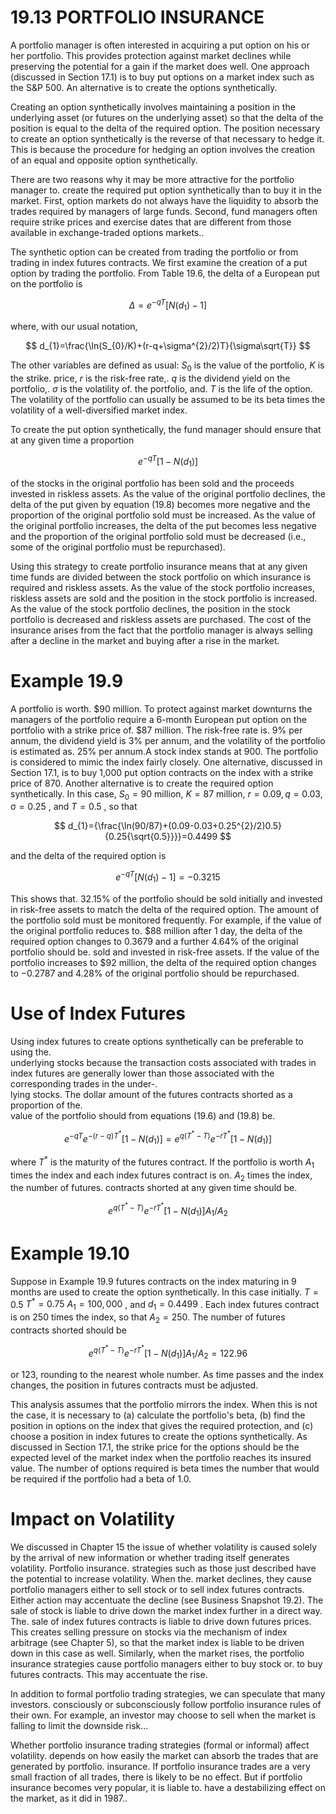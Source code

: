 # 19.13 PORTFOLIO INSURANCE  

A portfolio manager is often interested in acquiring a put option on his or her portfolio. This provides protection against market declines while preserving the potential for a gain if the market does well. One approach (discussed in Section 17.1) is to buy put options on a market index such as the S&P 500. An alternative is to create the options synthetically.  

Creating an option synthetically involves maintaining a position in the underlying asset (or futures on the underlying asset) so that the delta of the position is equal to the delta of the required option. The position necessary to create an option synthetically is the reverse of that necessary to hedge it. This is because the procedure for hedging an option involves the creation of an equal and opposite option synthetically.  

There are two reasons why it may be more attractive for the portfolio manager to. create the required put option synthetically than to buy it in the market. First, option markets do not always have the liquidity to absorb the trades required by managers of large funds. Second, fund managers often require strike prices and exercise dates that are different from those available in exchange-traded options markets..  

The synthetic option can be created from trading the portfolio or from trading in index futures contracts. We first examine the creation of a put option by trading the portfolio. From Table 19.6, the delta of a European put on the portfolio is  

$$
\Delta=e^{-q T}[N(d_{1})-1]
$$  

where, with our usual notation,  

$$
d_{1}=\frac{\ln(S_{0}/K)+(r-q+\sigma^{2}/2)T}{\sigma\sqrt{T}}
$$  

The other variables are defined as usual: $S_{0}$ is the value of the portfolio, $K$ is the strike. price, $r$ is the risk-free rate,. $q$ is the dividend yield on the portfolio,. $\sigma$ is the volatility of. the portfolio, and. $T$ is the life of the option. The volatility of the portfolio can usually be assumed to be its beta times the volatility of a well-diversified market index.  

To create the put option synthetically, the fund manager should ensure that at any given time a proportion  

$$
e^{-q T}[1-N(d_{1})]
$$  

of the stocks in the original portfolio has been sold and the proceeds invested in riskless assets. As the value of the original portfolio declines, the delta of the put given by equation (19.8) becomes more negative and the proportion of the original portfolio sold must be increased. As the value of the original portfolio increases, the delta of the put becomes less negative and the proportion of the original portfolio sold must be decreased (i.e., some of the original portfolio must be repurchased).  

Using this strategy to create portfolio insurance means that at any given time funds are divided between the stock portfolio on which insurance is required and riskless assets. As the value of the stock portfolio increases, riskless assets are sold and the position in the stock portfolio is increased. As the value of the stock portfolio declines, the position in the stock portfolio is decreased and riskless assets are purchased. The cost of the insurance arises from the fact that the portfolio manager is always selling after a decline in the market and buying after a rise in the market.  

# Example 19.9  

A portfolio is worth. $\$90$ million. To protect against market downturns the managers of the portfolio require a 6-month European put option on the portfolio with a strike price of. $\$87$ million. The risk-free rate is. $9\%$ per annum, the dividend yield is $3\%$ per annum, and the volatility of the portfolio is estimated as. $25\%$ per annum.A stock index stands at 900. The portfolio is considered to mimic the index fairly closely. One alternative, discussed in Section 17.1, is to buy 1,000 put option contracts on the index with a strike price of 870. Another alternative is to create the required option synthetically. In this case, $S_{0}=90$ million, $K=87$ million, $r=0.09,q=0.03,\upsigma=0.25$ , and $T=0.5$ , so that  

$$
d_{1}={\frac{\ln(90/87)+(0.09-0.03+0.25^{2}/2)0.5}{0.25{\sqrt{0.5}}}}=0.4499
$$  

and the delta of the required option is  

$$
e^{-q T}\left[N(d_{1})-1\right]=-0.3215
$$  

This shows that. $32.15\%$ of the portfolio should be sold initially and invested in risk-free assets to match the delta of the required option. The amount of the portfolio sold must be monitored frequently. For example, if the value of the original portfolio reduces to. $\$88$ million after 1 day, the delta of the required option changes to 0.3679 and a further $4.64\%$ of the original portfolio should be. sold and invested in risk-free assets. If the value of the portfolio increases to $\$92$ million, the delta of the required option changes to $-0.2787$ and $4.28\%$ of the original portfolio should be repurchased.  

# Use of Index Futures  

Using index futures to create options synthetically can be preferable to using the.   
underlying stocks because the transaction costs associated with trades in index futures are generally lower than those associated with the corresponding trades in the under-.   
lying stocks. The dollar amount of the futures contracts shorted as a proportion of the.   
value of the portfolio should from equations (19.6) and (19.8) be.  

$$
e^{-q T}e^{-(r-q)T^{*}}\left[1-N(d_{1})\right]=e^{q(T^{*}-T)}e^{-r T^{*}}\left[1-N(d_{1})\right]
$$  

where $T^{*}$ is the maturity of the futures contract. If the portfolio is worth $A_{1}$ times the index and each index futures contract is on. $A_{2}$ times the index, the number of futures. contracts shorted at any given time should be.  

$$
e^{q(T^{*}-T)}e^{-r T^{*}}\left[1-N(d_{1})\right]A_{1}/A_{2}
$$  

# Example 19.10  

Suppose in Example 19.9 futures contracts on the index maturing in 9 months are used to create the option synthetically. In this case initially. $T=0.5$ $T^{*}=0.75$ $A_{1}=100{,}000$ , and $d_{1}=0.4499$ . Each index futures contract is on 250 times the index, so that $A_{2}=250.$ The number of futures contracts shorted should be  

$$
e^{q(T^{*}-T)}e^{-r T^{*}}\left[1-N(d_{1})\right]A_{1}/A_{2}=122.96
$$  

or 123, rounding to the nearest whole number. As time passes and the index changes, the position in futures contracts must be adjusted.  

This analysis assumes that the portfolio mirrors the index. When this is not the case, it is necessary to (a) calculate the portfolio's beta, (b) find the position in options on the index that gives the required protection, and (c) choose a position in index futures to create the options synthetically. As discussed in Section 17.1, the strike price for the options should be the expected level of the market index when the portfolio reaches its insured value. The number of options required is beta times the number that would be required if the portfolio had a beta of 1.0.  

# Impact on Volatility  

We discussed in Chapter 15 the issue of whether volatility is caused solely by the arrival of new information or whether trading itself generates volatility. Portfolio insurance. strategies such as those just described have the potential to increase volatility. When the. market declines, they cause portfolio managers either to sell stock or to sell index futures contracts. Either action may accentuate the decline (see Business Snapshot 19.2). The sale of stock is liable to drive down the market index further in a direct way. The. sale of index futures contracts is liable to drive down futures prices. This creates selling pressure on stocks via the mechanism of index arbitrage (see Chapter 5), so that the market index is liable to be driven down in this case as well. Similarly, when the market rises, the portfolio insurance strategies cause portfolio managers either to buy stock or. to buy futures contracts. This may accentuate the rise.  

In addition to formal portfolio trading strategies, we can speculate that many investors. consciously or subconsciously follow portfolio insurance rules of their own. For example, an investor may choose to sell when the market is falling to limit the downside risk...  

Whether portfolio insurance trading strategies (formal or informal) affect volatility. depends on how easily the market can absorb the trades that are generated by portfolio. insurance. If portfolio insurance trades are a very small fraction of all trades, there is likely to be no effect. But if portfolio insurance becomes very popular, it is liable to. have a destabilizing effect on the market, as it did in 1987..  

